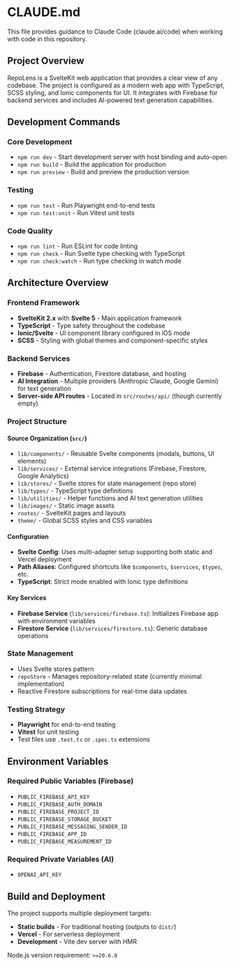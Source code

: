 # CLAUDE.md

This file provides guidance to Claude Code (claude.ai/code) when working with code in this repository.

## Project Overview

RepoLens is a SvelteKit web application that provides a clear view of any codebase. The project is configured as a modern web app with TypeScript, SCSS styling, and Ionic components for UI. It integrates with Firebase for backend services and includes AI-powered text generation capabilities.

## Development Commands

### Core Development
- `npm run dev` - Start development server with host binding and auto-open
- `npm run build` - Build the application for production
- `npm run preview` - Build and preview the production version

### Testing
- `npm run test` - Run Playwright end-to-end tests
- `npm run test:unit` - Run Vitest unit tests

### Code Quality
- `npm run lint` - Run ESLint for code linting
- `npm run check` - Run Svelte type checking with TypeScript
- `npm run check:watch` - Run type checking in watch mode

## Architecture Overview

### Frontend Framework
- **SvelteKit 2.x** with **Svelte 5** - Main application framework
- **TypeScript** - Type safety throughout the codebase
- **Ionic/Svelte** - UI component library configured in iOS mode
- **SCSS** - Styling with global themes and component-specific styles

### Backend Services
- **Firebase** - Authentication, Firestore database, and hosting
- **AI Integration** - Multiple providers (Anthropic Claude, Google Gemini) for text generation
- **Server-side API routes** - Located in `src/routes/api/` (though currently empty)

### Project Structure

#### Source Organization (`src/`)
- `lib/components/` - Reusable Svelte components (modals, buttons, UI elements)
- `lib/services/` - External service integrations (Firebase, Firestore, Google Analytics)
- `lib/stores/` - Svelte stores for state management (repo store)
- `lib/types/` - TypeScript type definitions
- `lib/utilities/` - Helper functions and AI text generation utilities
- `lib/images/` - Static image assets
- `routes/` - SvelteKit pages and layouts
- `theme/` - Global SCSS styles and CSS variables

#### Configuration
- **Svelte Config**: Uses multi-adapter setup supporting both static and Vercel deployment
- **Path Aliases**: Configured shortcuts like `$components`, `$services`, `$types`, etc.
- **TypeScript**: Strict mode enabled with Ionic type definitions

#### Key Services
- **Firebase Service** (`lib/services/firebase.ts`): Initializes Firebase app with environment variables
- **Firestore Service** (`lib/services/firestore.ts`): Generic database operations

### State Management
- Uses Svelte stores pattern
- `repoStore` - Manages repository-related state (currently minimal implementation)
- Reactive Firestore subscriptions for real-time data updates

### Testing Strategy
- **Playwright** for end-to-end testing
- **Vitest** for unit testing
- Test files use `.test.ts` or `.spec.ts` extensions

## Environment Variables

### Required Public Variables (Firebase)
- `PUBLIC_FIREBASE_API_KEY`
- `PUBLIC_FIREBASE_AUTH_DOMAIN`
- `PUBLIC_FIREBASE_PROJECT_ID`
- `PUBLIC_FIREBASE_STORAGE_BUCKET`
- `PUBLIC_FIREBASE_MESSAGING_SENDER_ID`
- `PUBLIC_FIREBASE_APP_ID`
- `PUBLIC_FIREBASE_MEASUREMENT_ID`

### Required Private Variables (AI)
- `OPENAI_API_KEY`

## Build and Deployment

The project supports multiple deployment targets:
- **Static builds** - For traditional hosting (outputs to `dist/`)
- **Vercel** - For serverless deployment
- **Development** - Vite dev server with HMR

Node.js version requirement: `>=20.6.0`